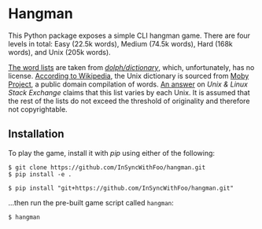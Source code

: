 # Hangman

This Python package exposes a simple CLI hangman game.
There are four levels in total: Easy (22.5k words),
Medium (74.5k words), Hard (168k words), and Unix
(205k words).

[The word lists][1] are taken from *[dolph/dictionary][2]*,
which, unfortunately, has no license.
[According to Wikipedia][3], the Unix dictionary is sourced
from [Moby Project][4], a public domain compilation of words.
[An answer][5] on *Unix & Linux Stack Exchange* claims that
this list varies by each Unix.
It is assumed that the rest of the lists do not exceed the
threshold of originality and therefore not copyrightable.


## Installation

To play the game, install it with _pip_ using either of the following:

```shell
$ git clone https://github.com/InSyncWithFoo/hangman.git
$ pip install -e .
```

```shell
$ pip install "git+https://github.com/InSyncWithFoo/hangman.git"
```

...then run the pre-built game script called `hangman`:

```shell
$ hangman
```


  [1]: ./src/hangman/words
  [2]: https://github.com/dolph/dictionary
  [3]: https://en.wikipedia.org/wiki/Words_(Unix)
  [4]: https://en.wikipedia.org/wiki/Moby_Project
  [5]: https://unix.stackexchange.com/a/253498